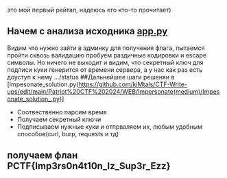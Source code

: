 это мой первый райтап, надеюсь его кто-то прочитает)
## Начем с анализа исходника [app.py](app.py)
Видим что нужно зайти в админку для получения флага, пытаемся пройти сквозь валидацию
пробуем раздичные кодировки и escape символы. Но ничего не выходит и видим, что секретный ключ для подписи куки генерится 
от времени сервера, а у нас как раз есть доуступ к нему .../status
##Дальнейшее шаги решеняи в [Impesonate_solution.py(https://github.com/kiMtals/CTF-Write-ups/edit/main/Patriot%20CTF%202024/WEB/Impersonate(medium)/Impesonate_solution_.py)]
- Соотвественно парсим время
- Получаем секретный ключи
- Подписываем нужные куки  и отпрваляем их, любым удобным способов(curl, burp, requests и тд)
## получаем флан PCTF{Imp3rs0n4t10n_Iz_Sup3r_Ezz}
